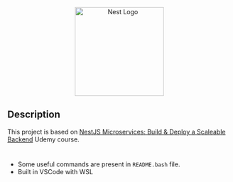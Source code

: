 <p align="center">
  <a href="http://nestjs.com/" target="blank"><img src="https://nestjs.com/img/logo-small.svg" width="200" alt="Nest Logo" /></a>
</p>

## Description

This project is based on [NestJS Microservices: Build & Deploy a Scaleable Backend](https://www.udemy.com/course/nestjs-microservices-build-deploy-a-scaleable-backend/) Udemy course.

#

- Some useful commands are present in `README.bash` file.
- Built in VSCode with WSL
